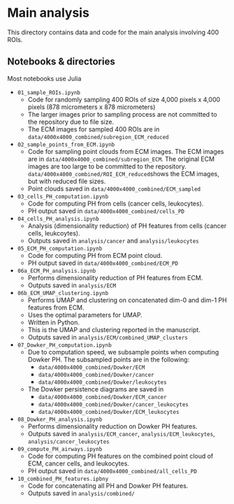 # Main analysis

This directory contains data and code for the main analysis involving 400 ROIs.

## Notebooks & directories
Most notebooks use Julia

* `01_sample_ROIs.ipynb`
	* Code for randomly sampling 400 ROIs of size 4,000 pixels x 4,000 pixels (878 micrometers x 878 micrometers) 
	* The larger images prior to sampling process are not committed to the repository due to file size.
	* The ECM images for sampled 400 ROIs are in `data/4000x4000_combined/subregion_ECM_reduced`
* `02_sample_points_from_ECM.ipynb`
	* Code for sampling point clouds from ECM images. The ECM images are in `data/4000x4000_combined/subregion_ECM`. The original ECM images are too large to be committed to the repository. `data/4000x4000_combined/ROI_ECM_reduced`shows the ECM images, but with reduced file sizes.
	* Point clouds saved in `data/4000x4000_combined/ECM_sampled`
* `03_cells_PH_computation.ipynb`
	* Code for computing PH from cells (cancer cells, leukocytes).
	* PH output saved in `data/4000x4000_combined/cells_PD`
* `04_cells_PH_analysis.ipynb`
	* Analysis (dimensionality reduction) of PH features from cells (cancer cells, leukcoytes).
	* Outputs saved in `analysis/cancer` and `analysis/leukocytes`
* `05_ECM_PH_computation.ipynb`
	* Code for computing PH from ECM point cloud.
	* PH output saved in `data/4000x4000_combined/ECM_PD`
* `06a_ECM_PH_analysis.ipynb`
	* Performs dimensionality reduction of PH features from ECM.
	* Outputs saved in `analysis/ECM`
* `06b_ECM_UMAP_clustering.ipynb`
	* Performs UMAP and clustering on concatenated dim-0 and dim-1 PH features from ECM.
	* Uses the optimal parameters for UMAP.
	* Written in Python.
	* This is the UMAP and clustering reported in the manuscript.
	* Outputs saved in `analysis/ECM/combined_UMAP_clusters` 
* `07_Dowker_PH_computation.ipynb`
	* Due to computation speed, we subsample points when computing Dowker PH. The subsampled points are in the following:
		* `data/4000x4000_combined/Dowker/ECM`
		* `data/4000x4000_combined/Dowker/cancer`
		* `data/4000x4000_combined/Dowker/leukocytes`
	* The Dowker persistence diagrams are saved in
		* `data/4000x4000_combined/Dowker/ECM_cancer`
		* `data/4000x4000_combined/Dowker/cancer_leukocytes`
		* `data/4000x4000_combined/Dowker/ECM_leukocytes`
* `08_Dowker_PH_analysis.ipynb`
	* Performs dimensionality reduction on Dowker PH features. 
	* Outputs saved in `analysis/ECM_cancer`, `analysis/ECM_leukocytes`, `analysis/cancer_leukocytes`
* `09_compute_PH_airways.ipynb`
	* Code for computing PH features on the combined point cloud of ECM, cancer cells, and leukocytes.
	* PH output saved in `data/4000x4000_combined/all_cells_PD`
*  `10_combined_PH_features.ipbny`
	* Code for concatenating all PH and Dowker PH features. 
	* Outputs saved in `analysis/combined/` 